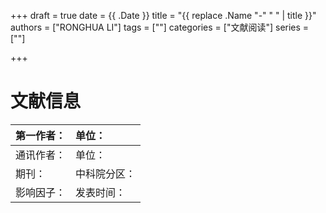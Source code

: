 +++
draft = true
date = {{ .Date }}
title = "{{ replace .Name "-" " " | title }}"
authors = ["RONGHUA LI"]
tags = [""]
categories = ["文献阅读"]
series = [""]

+++

# 文献信息

| 第一作者： | 单位：       |
| :--------- | :----------- |
| 通讯作者： | 单位：       |
| 期刊：     | 中科院分区： |
| 影响因子： | 发表时间：   |

